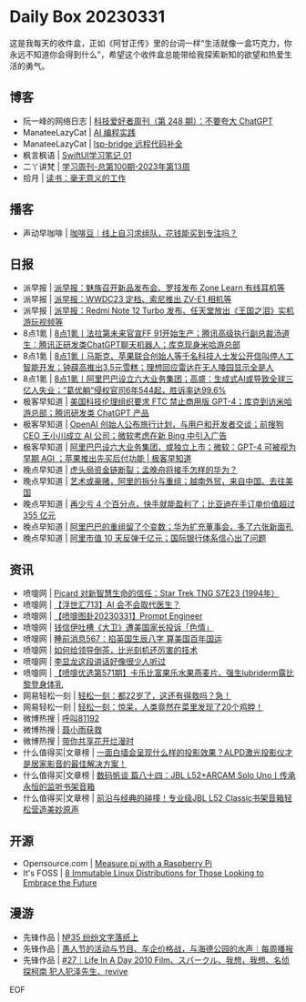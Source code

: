 # Daily Box 20230331
这是我每天的收件盒，正如《阿甘正传》里的台词一样“生活就像一盒巧克力，你永远不知道你会得到什么”，希望这个收件盒总能带给我探索新知的欲望和热爱生活的勇气。

## 博客
- 阮一峰的网络日志 | [科技爱好者周刊（第 248 期）：不要夸大 ChatGPT](http://www.ruanyifeng.com/blog/2023/03/weekly-issue-248.html)
- ManateeLazyCat | [AI 编程实践](https://manateelazycat.github.io/think/2023/03/31/chatgpt.html)
- ManateeLazyCat | [lsp-bridge 远程代码补全](https://manateelazycat.github.io/emacs/eaf/2023/03/31/lsp-bridge-remote-file.html)
- 枫言枫语 | [SwiftUI学习笔记 01](https://justinyan.me/post/5629)
- 二丫讲梵 | [学习周刊-总第100期-2023年第13周](https://wiki.eryajf.net/pages/6a3264/)
- 拾月 | [读书：毫无意义的工作](https://www.skyue.com/23033109.html)

## 播客
- 声动早咖啡 | [咖啡豆｜线上自习求组队，花钱能买到专注吗？](https://sheng-espresso.fireside.fm/239)

## 日报
- 派早报 | [派早报：魅族召开新品发布会、罗技发布 Zone Learn 有线耳机等](https://sspai.com/post/79101)
- 派早报 | [派早报：WWDC23 定档、索尼推出 ZV-E1 相机等](https://sspai.com/post/79092)
- 派早报 | [派早报：Redmi Note 12 Turbo 发布、任天堂放出《王国之泪》实机游玩视频等](https://sspai.com/post/79078)
- 8点1氪 | [8点1氪丨法拉第未来官宣FF 91开始生产；腾讯高级执行副总裁汤道生：腾讯正研发类ChatGPT聊天机器人；库克现身米哈游总部](https://36kr.com/p/2194647405528966)
- 8点1氪 | [8点1氪丨马斯克、苹果联合创始人等千名科技人士发公开信叫停人工智能开发；钟薛高推出3.5元雪糕；理想回应雷达在无人陵园显示全是人](https://36kr.com/p/2193230741719168)
- 8点1氪 | [8点1氪丨阿里巴巴设立六大业务集团；高盛：生成式AI或导致全球三亿人失业；“葛优躺”侵权官司6年544起，胜诉率达99.6%](https://36kr.com/p/2191815236845952)
- 极客早知道 | [美国科技伦理组织要求 FTC 禁止商用版 GPT-4；库克到访米哈游总部；腾讯研发类 ChatGPT 产品](https://www.geekpark.net/news/316978)
- 极客早知道 | [OpenAI 创始人公布旅行计划，与用户和开发者交谈；前搜狗 CEO 王小川成立 AI 公司；微软考虑在新 Bing 中引入广告](https://www.geekpark.net/news/316904)
- 极客早知道 | [阿里巴巴设六大业务集团，或独立上市；微软：GPT-4 可被视为早期 AGI ；苹果推出先买后付功能 | 极客早知道](https://www.geekpark.net/news/316834)
- 晚点早知道 | [虎头局资金链断裂；孟晚舟将接手怎样的华为？](https://www.latepost.com/news/dj_detail?id=1580)
- 晚点早知道 | [艺术或豪赌，阿里的拆分与重组；越南外贸，来自中国、去往美国](https://www.latepost.com/news/dj_detail?id=1578)
- 晚点早知道 | [再少亏 4 个百分点，快手就能盈利了；比亚迪在手订单价值超过 355 亿元](https://www.latepost.com/news/dj_detail?id=1577)
- 晚点早知道 | [阿里巴巴的重组留了个变数；华为扩充董事会，多了六张新面孔](https://www.latepost.com/news/dj_detail?id=1574)
- 晚点早知道 | [阿里市值 10 天反弹千亿元；国际银行体系信心出了问题](https://www.latepost.com/news/dj_detail?id=1570)

## 资讯
- 喷嚏网 | [Picard 对新智慧生命的信任：Star Trek TNG S7E23 (1994年）](http://www.dapenti.com/blog/more.asp?name=xilei&id=170656)
- 喷嚏网 | [【浮世汇713】AI 会不会取代医生？](http://www.dapenti.com/blog/more.asp?name=xilei&id=170655)
- 喷嚏网 | [【喷嚏图卦20230331】Prompt Engineer](http://www.dapenti.com/blog/more.asp?name=xilei&id=170654)
- 喷嚏网 | [钱信伊吐槽《大卫》遭美国家长投诉「色情」](http://www.dapenti.com/blog/more.asp?name=xilei&id=170644)
- 喷嚏网 | [睡前消息567：掐英国生辰八字 算美国百年国运](http://www.dapenti.com/blog/more.asp?name=xilei&id=170643)
- 喷嚏网 | [如何给领导倒茶，比光刻机还厉害的技术](http://www.dapenti.com/blog/more.asp?name=xilei&id=170642)
- 喷嚏网 | [李显龙这段讲话好像很少人听过](http://www.dapenti.com/blog/more.asp?name=xilei&id=170641)
- 喷嚏网 | [【喷嚏优选第571期】卡乐比富果乐水果燕麦片、强生lubriderm露比黎登身体乳](http://www.dapenti.com/blog/more.asp?name=xilei&id=170640)
- 网易轻松一刻 | [轻松一刻：都22岁了，这还有得救吗？急！](https://3g.163.com/news/article/I16M4QT7000181BR.html)
- 网易轻松一刻 | [轻松一刻：惊呆，人类竟然在菜里发现了20个鸡脖！](https://3g.163.com/news/article/I143RTFM000181BR.html)
- 微博热搜 | [呼叫81192](https://s.weibo.com/weibo?q=%23呼叫81192%23)
- 微博热搜 | [聂小雨获救](https://s.weibo.com/weibo?q=%23聂小雨获救%23)
- 微博热搜 | [带你共享花开烂漫时](https://s.weibo.com/weibo?q=%23带你共享花开烂漫时%23)
- 什么值得买|文章榜 | [一面白墙会呈现什么样的投影效果？ALPD激光投影仪才是居家影音的最佳解决方案！](https://post.smzdm.com/p/a6092w30/)
- 什么值得买|文章榜 | [数码帆谈 篇八十四：JBL L52+ARCAM Solo Uno丨传承永恒的监听书架音箱](https://post.smzdm.com/p/ad984znx/)
- 什么值得买|文章榜 | [前沿与经典的碰撞！专业级JBL L52 Classic书架音箱轻松营造美妙原声](https://post.smzdm.com/p/apvg2wpx/)

## 开源
- Opensource.com | [Measure pi with a Raspberry Pi](https://opensource.com/article/23/3/measure-pi-raspberry-pi)
- It's FOSS | [8 Immutable Linux Distributions for Those Looking to Embrace the Future](https://itsfoss.com/immutable-linux-distros/)

## 漫游
- 先锋作品 | [№35 纷纷文字落纸上](https://open.zhubai.wiki/a/l/t/z/pl/deskside/2253589037770739712)
- 先锋作品 | [愚人节的活动与节目、车企价格战，与海德公园的水声｜每周播报](https://open.zhubai.wiki/a/l/t/z/pl/shengfm/2253553052151775232)
- 先锋作品 | [#27｜Life In A Day 2010 Film、スパークル、我想，我想、名侦探柯南 犯人犯泽先生、revive](https://open.zhubai.wiki/a/l/t/z/pl/varzy/2253529473687875584)

EOF